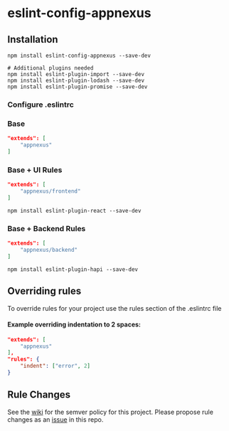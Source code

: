 # eslint-config-appnexus

## Installation

```shell
npm install eslint-config-appnexus --save-dev

# Additional plugins needed
npm install eslint-plugin-import --save-dev
npm install eslint-plugin-lodash --save-dev
npm install eslint-plugin-promise --save-dev
```

### Configure .eslintrc

### Base

```json
"extends": [
	"appnexus"
]
```

### Base + UI Rules

```json
"extends": [
	"appnexus/frontend"
]
```

```shell
npm install eslint-plugin-react --save-dev
```

### Base + Backend Rules

```json
"extends": [
	"appnexus/backend"
]
```

```shell
npm install eslint-plugin-hapi --save-dev
```

## Overriding rules

To override rules for your project use the rules section of the .eslintrc file

#### Example overriding indentation to 2 spaces:
```json
"extends": [
	"appnexus"
],
"rules": {
	"indent": ["error", 2]
}
```

## Rule Changes

See the [wiki](https://github.com/appnexus/eslint-config-appnexus/wiki) for the semver policy for this project. Please propose rule changes as an [issue](https://github.com/appnexus/eslint-config-appnexus/issues) in this repo.
